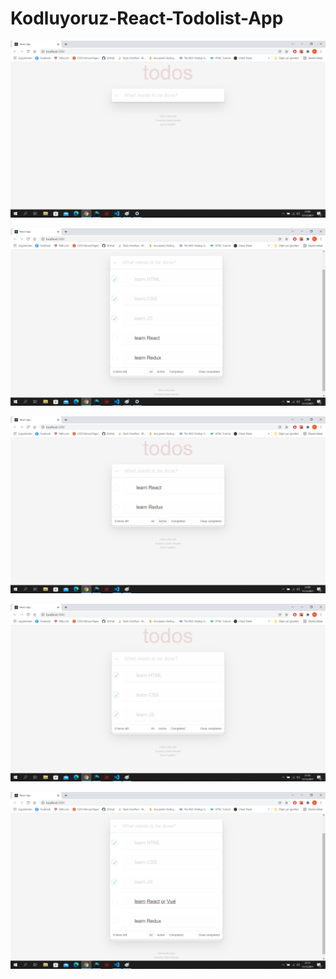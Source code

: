 # Kodluyoruz-React-Todolist-App

![](./src/assets/todolistEmpty.jpg)


![](./src/assets/Todolist1.jpg)


![](./src/assets/todolistActive.jpg)


![](./src/assets/todolistCompleted.jpg)


![](./src/assets/todolistEditTodo.png)
